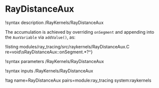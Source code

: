 # RayDistanceAux

!syntax description /RayKernels/RayDistanceAux

The accumulation is achieved by overriding `onSegment` and appending into the `AuxVariable` via `addValue()`, as:

!listing modules/ray_tracing/src/raykernels/RayDistanceAux.C re=void\sRayDistanceAux::onSegment.*?^}

!syntax parameters /RayKernels/RayDistanceAux

!syntax inputs /RayKernels/RayDistanceAux

!tag name=RayDistanceAux pairs=module:ray_tracing system:raykernels
